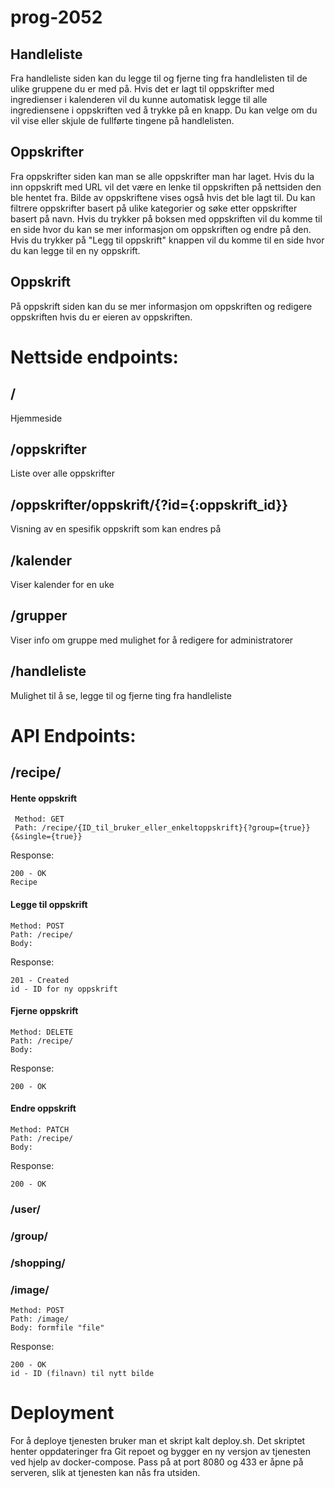 # prog-2052


## Handleliste
Fra handleliste siden kan du legge til og fjerne ting fra handlelisten til de ulike gruppene du er med på.
Hvis det er lagt til oppskrifter med ingredienser i kalenderen vil du kunne automatisk legge til alle ingrediensene i oppskriften ved å trykke på en knapp.
Du kan velge om du vil vise eller skjule de fullførte tingene på handlelisten.

## Oppskrifter
Fra oppskrifter siden kan man se alle oppskrifter man har laget. 
Hvis du la inn oppskrift med URL vil det være en lenke til oppskriften på nettsiden den ble hentet fra.
Bilde av oppskriftene vises også hvis det ble lagt til. 
Du kan filtrere oppskrifter basert på ulike kategorier og søke etter oppskrifter basert på navn.
Hvis du trykker på boksen med oppskriften vil du komme til en side hvor du kan se mer informasjon om oppskriften og endre på den.
Hvis du trykker på "Legg til oppskrift" knappen vil du komme til en side hvor du kan legge til en ny oppskrift.

## Oppskrift
På oppskrift siden kan du se mer informasjon om oppskriften og redigere oppskriften hvis du er eieren av oppskriften.

# Nettside endpoints:

## /
Hjemmeside

## /oppskrifter
Liste over alle oppskrifter

## /oppskrifter/oppskrift/{?id={:oppskrift_id}}
Visning av en spesifik oppskrift som kan endres på

## /kalender
Viser kalender for en uke

## /grupper
Viser info om gruppe med mulighet for å redigere for administratorer

## /handleliste
Mulighet til å se, legge til og fjerne ting fra handleliste



# API Endpoints:

## /recipe/

#### Hente oppskrift
```
 Method: GET
 Path: /recipe/{ID_til_bruker_eller_enkeltoppskrift}{?group={true}}{&single={true}}
```
Response:
```
200 - OK
Recipe
```
#### Legge til oppskrift
```
Method: POST
Path: /recipe/
Body:

``` 
Response:
```
201 - Created
id - ID for ny oppskrift
```

#### Fjerne oppskrift
```
Method: DELETE
Path: /recipe/
Body:

```

Response:
```
200 - OK
```

#### Endre oppskrift
```
Method: PATCH
Path: /recipe/
Body:

```

Response:

```
200 - OK
```


### /user/


### /group/


### /shopping/


### /image/
```
Method: POST
Path: /image/
Body: formfile "file"
```

Response:
```
200 - OK
id - ID (filnavn) til nytt bilde
```

# Deployment

For å deploye tjenesten bruker man et skript kalt deploy.sh. 
Det skriptet henter oppdateringer fra Git repoet og bygger en ny versjon av tjenesten ved hjelp av docker-compose.
Pass på at port 8080 og 433 er åpne på serveren, slik at tjenesten kan nås fra utsiden.